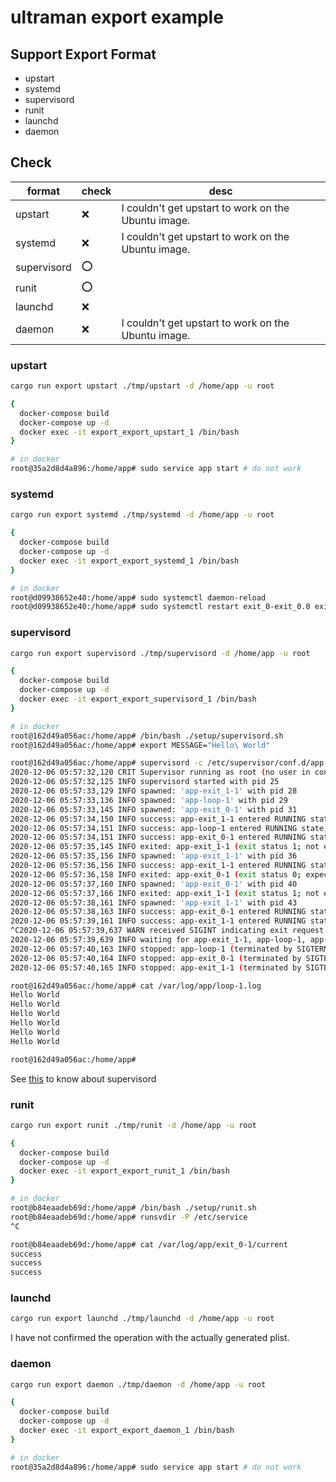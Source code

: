 # ultraman export example

## Support Export Format

- upstart
- systemd
- supervisord
- runit
- launchd
- daemon

## Check

|format|check|desc|
|------|-----|----|
|upstart|❌|I couldn't get upstart to work on the Ubuntu image.|
|systemd|❌|I couldn't get upstart to work on the Ubuntu image.|
|supervisord|⭕️||
|runit|⭕️|
|launchd|❌|
|daemon|❌|I couldn't get upstart to work on the Ubuntu image.|


### upstart

```bash
cargo run export upstart ./tmp/upstart -d /home/app -u root

{
  docker-compose build
  docker-compose up -d
  docker exec -it export_export_upstart_1 /bin/bash
}

# in docker
root@35a2d8d4a896:/home/app# sudo service app start # do not work
```

### systemd

```bash
cargo run export systemd ./tmp/systemd -d /home/app -u root

{
  docker-compose build
  docker-compose up -d
  docker exec -it export_export_systemd_1 /bin/bash
}

# in docker
root@d09938652e40:/home/app# sudo systemctl daemon-reload
root@d09938652e40:/home/app# sudo systemctl restart exit_0-exit_0.0 exit_1-exit_1.0 loop-loop.0 # do not work (Failed to connect to bus: No such file or directory)
```

### supervisord

```bash
cargo run export supervisord ./tmp/supervisord -d /home/app -u root

{
  docker-compose build
  docker-compose up -d
  docker exec -it export_export_supervisord_1 /bin/bash
}

# in docker
root@162d49a056ac:/home/app# /bin/bash ./setup/supervisord.sh
root@162d49a056ac:/home/app# export MESSAGE="Hello\ World"

root@162d49a056ac:/home/app# supervisord -c /etc/supervisor/conf.d/app.conf
2020-12-06 05:57:32,120 CRIT Supervisor running as root (no user in config file)
2020-12-06 05:57:32,125 INFO supervisord started with pid 25
2020-12-06 05:57:33,129 INFO spawned: 'app-exit_1-1' with pid 28
2020-12-06 05:57:33,136 INFO spawned: 'app-loop-1' with pid 29
2020-12-06 05:57:33,145 INFO spawned: 'app-exit_0-1' with pid 31
2020-12-06 05:57:34,150 INFO success: app-exit_1-1 entered RUNNING state, process has stayed up for > than 1 seconds (startsecs)
2020-12-06 05:57:34,151 INFO success: app-loop-1 entered RUNNING state, process has stayed up for > than 1 seconds (startsecs)
2020-12-06 05:57:34,151 INFO success: app-exit_0-1 entered RUNNING state, process has stayed up for > than 1 seconds (startsecs)
2020-12-06 05:57:35,145 INFO exited: app-exit_1-1 (exit status 1; not expected)
2020-12-06 05:57:35,156 INFO spawned: 'app-exit_1-1' with pid 36
2020-12-06 05:57:36,156 INFO success: app-exit_1-1 entered RUNNING state, process has stayed up for > than 1 seconds (startsecs)
2020-12-06 05:57:36,158 INFO exited: app-exit_0-1 (exit status 0; expected)
2020-12-06 05:57:37,160 INFO spawned: 'app-exit_0-1' with pid 40
2020-12-06 05:57:37,166 INFO exited: app-exit_1-1 (exit status 1; not expected)
2020-12-06 05:57:38,161 INFO spawned: 'app-exit_1-1' with pid 43
2020-12-06 05:57:38,163 INFO success: app-exit_0-1 entered RUNNING state, process has stayed up for > than 1 seconds (startsecs)
2020-12-06 05:57:39,161 INFO success: app-exit_1-1 entered RUNNING state, process has stayed up for > than 1 seconds (startsecs)
^C2020-12-06 05:57:39,637 WARN received SIGINT indicating exit request
2020-12-06 05:57:39,639 INFO waiting for app-exit_1-1, app-loop-1, app-exit_0-1 to die
2020-12-06 05:57:40,163 INFO stopped: app-loop-1 (terminated by SIGTERM)
2020-12-06 05:57:40,164 INFO stopped: app-exit_0-1 (terminated by SIGTERM)
2020-12-06 05:57:40,165 INFO stopped: app-exit_1-1 (terminated by SIGTERM)

root@162d49a056ac:/home/app# cat /var/log/app/loop-1.log
Hello World
Hello World
Hello World
Hello World
Hello World
Hello World

root@162d49a056ac:/home/app#
```

See [this](http://supervisord.org/subprocess.html#nondaemonizing-of-subprocesses) to know about supervisord


### runit

```bash
cargo run export runit ./tmp/runit -d /home/app -u root

{
  docker-compose build
  docker-compose up -d
  docker exec -it export_export_runit_1 /bin/bash
}

# in docker
root@b84eaadeb69d:/home/app# /bin/bash ./setup/runit.sh
root@b84eaadeb69d:/home/app# runsvdir -P /etc/service
^C

root@b84eaadeb69d:/home/app# cat /var/log/app/exit_0-1/current
success
success
success
```

### launchd

```bash
cargo run export launchd ./tmp/launchd -d /home/app -u root
```

I have not confirmed the operation with the actually generated plist.


### daemon

```bash
cargo run export daemon ./tmp/daemon -d /home/app -u root

{
  docker-compose build
  docker-compose up -d
  docker exec -it export_export_daemon_1 /bin/bash
}

# in docker
root@35a2d8d4a896:/home/app# sudo service app start # do not work
```
